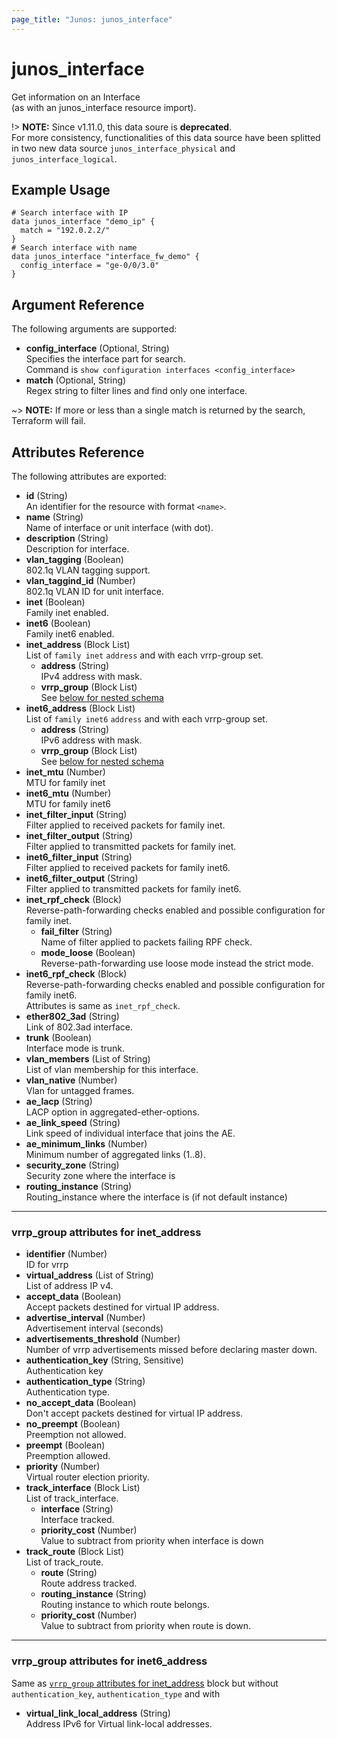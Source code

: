 ```yaml
---
page_title: "Junos: junos_interface"
---
```


# junos_interface

Get information on an Interface  
(as with an junos_interface resource import).

!> **NOTE:** Since v1.11.0, this data soure is **deprecated**.  
For more consistency, functionalities of this data source have been splitted in two new data source
`junos_interface_physical` and `junos_interface_logical`.

## Example Usage

```hcl
# Search interface with IP
data junos_interface "demo_ip" {
  match = "192.0.2.2/"
}
# Search interface with name
data junos_interface "interface_fw_demo" {
  config_interface = "ge-0/0/3.0"
}
```

## Argument Reference

The following arguments are supported:

- **config_interface** (Optional, String)  
  Specifies the interface part for search.  
  Command is `show configuration interfaces <config_interface>`
- **match** (Optional, String)  
  Regex string to filter lines and find only one interface.

~> **NOTE:** If more or less than a single match is returned by the search, Terraform will fail.

## Attributes Reference

The following attributes are exported:

- **id** (String)  
  An identifier for the resource with format `<name>`.
- **name** (String)  
  Name of interface or unit interface (with dot).
- **description** (String)  
  Description for interface.
- **vlan_tagging** (Boolean)  
  802.1q VLAN tagging support.
- **vlan_taggind_id** (Number)  
  802.1q VLAN ID for unit interface.
- **inet** (Boolean)  
  Family inet enabled.
- **inet6** (Boolean)  
  Family inet6 enabled.
- **inet_address** (Block List)  
  List of `family inet` `address` and with each vrrp-group set.
  - **address** (String)  
    IPv4 address with mask.
  - **vrrp_group** (Block List)  
    See [below for nested schema](#vrrp_group-attributes-for-inet_address)
- **inet6_address** (Block List)  
  List of `family inet6` `address` and with each vrrp-group set.
  - **address** (String)  
    IPv6 address with mask.
  - **vrrp_group** (Block List)  
    See [below for nested schema](#vrrp_group-attributes-for-inet6_address)
- **inet_mtu** (Number)  
  MTU for family inet
- **inet6_mtu** (Number)  
  MTU for family inet6
- **inet_filter_input** (String)  
  Filter applied to received packets for family inet.
- **inet_filter_output** (String)  
  Filter applied to transmitted packets for family inet.
- **inet6_filter_input** (String)  
  Filter applied to received packets for family inet6.
- **inet6_filter_output** (String)  
  Filter applied to transmitted packets for family inet6.
- **inet_rpf_check** (Block)  
  Reverse-path-forwarding checks enabled and possible configuration for family inet.
  - **fail_filter** (String)  
    Name of filter applied to packets failing RPF check.
  - **mode_loose** (Boolean)  
    Reverse-path-forwarding use loose mode instead the strict mode.
- **inet6_rpf_check** (Block)  
  Reverse-path-forwarding checks enabled and possible configuration for family inet6.  
  Attributes is same as `inet_rpf_check`.
- **ether802_3ad** (String)  
  Link of 802.3ad interface.
- **trunk** (Boolean)  
  Interface mode is trunk.
- **vlan_members** (List of String)  
  List of vlan membership for this interface.
- **vlan_native** (Number)  
  Vlan for untagged frames.
- **ae_lacp** (String)  
  LACP option in aggregated-ether-options.
- **ae_link_speed** (String)  
  Link speed of individual interface that joins the AE.
- **ae_minimum_links** (Number)  
  Minimum number of aggregated links (1..8).
- **security_zone** (String)  
  Security zone where the interface is
- **routing_instance** (String)  
  Routing_instance where the interface is (if not default instance)

---

### vrrp_group attributes for inet_address

- **identifier** (Number)  
  ID for vrrp
- **virtual_address** (List of String)  
  List of address IP v4.
- **accept_data** (Boolean)  
  Accept packets destined for virtual IP address.
- **advertise_interval** (Number)  
  Advertisement interval (seconds)
- **advertisements_threshold** (Number)  
  Number of vrrp advertisements missed before declaring master down.
- **authentication_key** (String, Sensitive)  
  Authentication key
- **authentication_type** (String)  
  Authentication type.
- **no_accept_data** (Boolean)  
  Don't accept packets destined for virtual IP address.
- **no_preempt** (Boolean)  
  Preemption not allowed.
- **preempt** (Boolean)  
  Preemption allowed.
- **priority** (Number)  
  Virtual router election priority.
- **track_interface** (Block List)  
  List of track_interface.
  - **interface** (String)  
    Interface tracked.
  - **priority_cost** (Number)  
    Value to subtract from priority when interface is down
- **track_route** (Block List)  
  List of track_route.
  - **route** (String)  
    Route address tracked.
  - **routing_instance** (String)  
    Routing instance to which route belongs.
  - **priority_cost** (Number)  
    Value to subtract from priority when route is down.

---

### vrrp_group attributes for inet6_address

Same as [`vrrp_group` attributes for inet_address](#vrrp_group-attributes-for-inet_address) block
but without `authentication_key`, `authentication_type` and with

- **virtual_link_local_address** (String)  
  Address IPv6 for Virtual link-local addresses.
